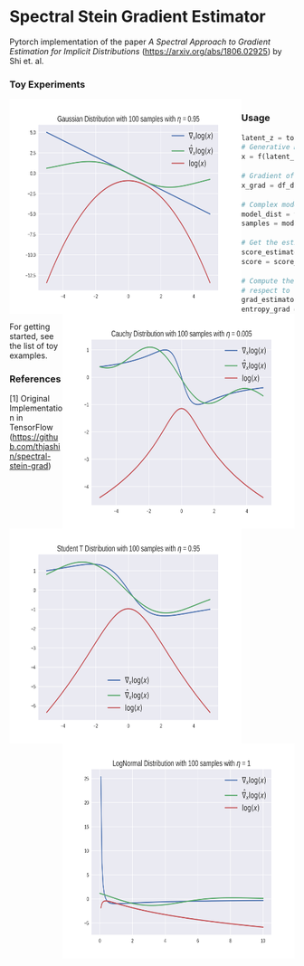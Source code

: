 # Spectral Stein Gradient Estimator
Pytorch implementation of the paper *A Spectral Approach to Gradient Estimation for Implicit Distributions* 
(https://arxiv.org/abs/1806.02925) by Shi et. al.


### Toy Experiments
<img src="https://github.com/AntixK/Spectral-Stein-Gradient/blob/master/assets/Gaussian.png" align="left" height="380" width="410"/>
<img src="https://github.com/AntixK/Spectral-Stein-Gradient/blob/master/assets/Cauchy.png" align="right" height="380" width="410"/>
<img src="https://github.com/AntixK/Spectral-Stein-Gradient/blob/master/assets/Student T.png" align="left" height="380" width="410"/>
<img src="https://github.com/AntixK/Spectral-Stein-Gradient/blob/master/assets/LogNormal.png" align="right" height="380" width="410"/>


```

```
### Usage

```python
latent_z = torch.randn((100, 1))
# Generative model with parameters theta
x = f(latent_z, theta)

# Gradient of the model with respect to its parameters
x_grad = df_dtheta

# Complex modelling distribution which can be sampled
model_dist = torch.distributions.Normal(torch.tensor([1.0]), torch.tensor([0.75]))
samples = model_dist.sample((100, ))

# Get the estimate of the score 
score_estimator = SpectralSteinEstimator(eta=0.0095)
score = score_estimator(x, samples)

# Compute the gradient of the entropy with 
# respect to the model parameters
grad_estimator = EntropyGradient(eta=0.0095)
entropy_grad = grad_estimator(x, x_grad, samples)
```

For getting started, see the list of toy examples.

### References

[1] Original Implementation in TensorFlow (https://github.com/thjashin/spectral-stein-grad)

